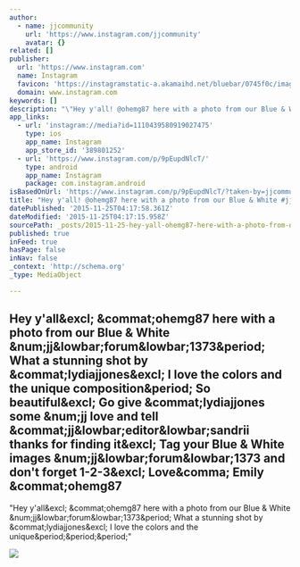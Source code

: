 ```yaml
---
author:
  - name: jjcommunity
    url: 'https://www.instagram.com/jjcommunity'
    avatar: {}
related: []
publisher:
  url: 'https://www.instagram.com'
  name: Instagram
  favicon: 'https://instagramstatic-a.akamaihd.net/bluebar/0745f0c/images/ico/favicon.ico'
  domain: www.instagram.com
keywords: []
description: "\"Hey y'all! @ohemg87 here with a photo from our Blue & White #jj_forum_1373. What a stunning shot by @lydiajjones! I love the colors and the unique...\""
app_links:
  - url: 'instagram://media?id=1110439580919027475'
    type: ios
    app_name: Instagram
    app_store_id: '389801252'
  - url: 'https://www.instagram.com/p/9pEupdNlcT/'
    type: android
    app_name: Instagram
    package: com.instagram.android
isBasedOnUrl: 'https://www.instagram.com/p/9pEupdNlcT/?taken-by=jjcommunity'
title: "Hey y'all! @ohemg87 here with a photo from our Blue & White #jj_forum_1373. What a stunning shot by @lydiajjones! I love the colors and the unique composition. So beautiful! Go give @lydiajjones some #jj love and tell @jj_editor_sandrii thanks for finding it! Tag your Blue & White images #jj_forum_1373 and don't forget 1-2-3! Love, Emily @ohemg87"
datePublished: '2015-11-25T04:17:58.361Z'
dateModified: '2015-11-25T04:17:15.958Z'
sourcePath: _posts/2015-11-25-hey-yall-ohemg87-here-with-a-photo-from-our-blue-and-white.md
published: true
inFeed: true
hasPage: false
inNav: false
_context: 'http://schema.org'
_type: MediaObject

---
```

<article style=""><h1>Hey y'all&amp;excl; &amp;commat;ohemg87 here with a photo from our Blue &amp; White &amp;num;jj&amp;lowbar;forum&amp;lowbar;1373&amp;period; What a stunning shot by &amp;commat;lydiajjones&amp;excl; I love the colors and the unique composition&amp;period; So beautiful&amp;excl; Go give &amp;commat;lydiajjones some &amp;num;jj love and tell &amp;commat;jj&amp;lowbar;editor&amp;lowbar;sandrii thanks for finding it&amp;excl; Tag your Blue &amp; White images &amp;num;jj&amp;lowbar;forum&amp;lowbar;1373 and don't forget 1-2-3&amp;excl; Love&amp;comma; Emily &amp;commat;ohemg87</h1><p>"Hey y'all&amp;excl; &amp;commat;ohemg87 here with a photo from our Blue &amp; White &amp;num;jj&amp;lowbar;forum&amp;lowbar;1373&amp;period; What a stunning shot by &amp;commat;lydiajjones&amp;excl; I love the colors and the unique&amp;period;&amp;period;&amp;period;"</p><img src="https://scontent.cdninstagram.com/hphotos-xfp1/t51.2885-15/s640x640/sh0.08/e35/10958413_1519895344993376_1784427095_n.jpg" /></article>